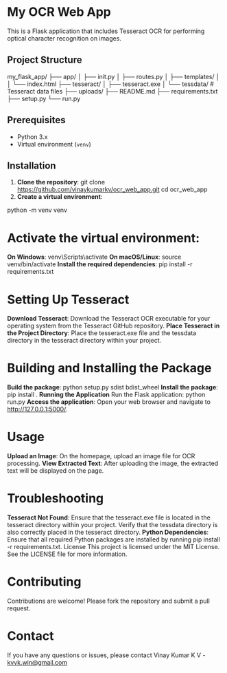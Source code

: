 # My OCR Web App

This is a Flask application that includes Tesseract OCR for performing optical character recognition on images.

## Project Structure
my_flask_app/ ├── app/ │ ├── init.py │ ├── routes.py │ ├── templates/ │ │ └── index.html ├── tesseract/ │ ├── tesseract.exe │ └── tessdata/ # Tesseract data files ├── uploads/ ├── README.md ├── requirements.txt ├── setup.py └── run.py


## Prerequisites

- Python 3.x
- Virtual environment (`venv`)

## Installation

1. **Clone the repository**:
   git clone https://github.com/vinaykumarkv/ocr_web_app.git
   cd ocr_web_app
2. **Create a virtual environment**:

  python -m venv venv

# Activate the virtual environment:
**On Windows**:
  venv\Scripts\activate
**On macOS/Linux**:
  source venv/bin/activate
**Install the required dependencies**:
  pip install -r requirements.txt
# Setting Up Tesseract
**Download Tesseract**:
Download the Tesseract OCR executable for your operating system from the Tesseract GitHub repository.
**Place Tesseract in the Project Directory**:
Place the tesseract.exe file and the tessdata directory in the tesseract directory within your project.
# Building and Installing the Package
**Build the package**:
python setup.py sdist bdist_wheel
**Install the package**:
pip install .
**Running the Application**
Run the Flask application:
python run.py
**Access the application**:
Open your web browser and navigate to http://127.0.0.1:5000/.
# Usage
**Upload an Image**:
On the homepage, upload an image file for OCR processing.
**View Extracted Text**:
After uploading the image, the extracted text will be displayed on the page.
# Troubleshooting
**Tesseract Not Found**:
Ensure that the tesseract.exe file is located in the tesseract directory within your project.
Verify that the tessdata directory is also correctly placed in the tesseract directory.
**Python Dependencies**:
Ensure that all required Python packages are installed by running pip install -r requirements.txt.
License
This project is licensed under the MIT License. See the LICENSE file for more information.


# Contributing
Contributions are welcome! Please fork the repository and submit a pull request.

# Contact
If you have any questions or issues, please contact Vinay Kumar K V - kvvk.win@gmail.com
